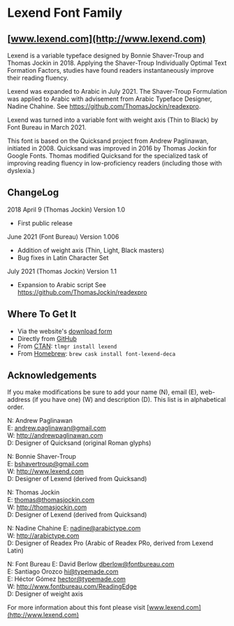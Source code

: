 # Lexend Font Family

## [www.lexend.com](http://www.lexend.com)

Lexend is a variable typeface designed by Bonnie Shaver-Troup and Thomas Jockin in 2018.
Applying the Shaver-Troup Individually Optimal Text Formation Factors, studies have found readers instantaneously improve their reading fluency.

Lexend was expanded to Arabic in July 2021. The Shaver-Troup Formulation was applied to Arabic with advisement from Arabic Typeface Designer, Nadine Chahine.
See <https://github.com/ThomasJockin/readexpro>.

Lexend was turned into a variable font with weight axis (Thin to Black) by Font Bureau in March 2021.

This font is based on the Quicksand project from Andrew Paglinawan, initiated in 2008.
Quicksand was improved in 2016 by Thomas Jockin for Google Fonts. Thomas modified Quicksand for the specialized task of improving reading fluency in low-proficiency readers (including those with dyslexia.)


## ChangeLog

2018 April 9 (Thomas Jockin) Version 1.0

- First public release

June 2021 (Font Bureau) Version 1.006

- Addition of weight axis (Thin, Light, Black masters)
- Bug fixes in Latin Character Set

July 2021 (Thomas Jockin) Version 1.1

- Expansion to Arabic script
See <https://github.com/ThomasJockin/readexpro>



##  Where To Get It

* Via the website's [download form](https://www.lexend.com/#download)
* Directly from [GitHub](https://github.com/googlefonts/lexend/tree/main/fonts)
* From [CTAN](https://www.ctan.org/pkg/lexend): `tlmgr install lexend`
* From [Homebrew](https://brew.sh/): `brew cask install font-lexend-deca`


## Acknowledgements

If you make modifications be sure to add your name (N), email (E), web-address (if you have one) (W) and description (D). This list is in alphabetical order.

N: Andrew Paglinawan  
E: <andrew.paglinawan@gmail.com>   
W: <http://andrewpaglinawan.com>  
D: Designer of Quicksand (original Roman glyphs)

N: Bonnie Shaver-Troup  
E: bshavertroup@gmail.com  
W: http://www.lexend.com  
D: Designer of Lexend (derived from Quicksand)

N: Thomas Jockin  
E: <thomas@thomasjockin.com>   
W: <http://thomasjockin.com>  
D: Designer of Lexend (derived from Quicksand)

N: Nadine Chahine 
E: <nadine@arabictype.com>   
W: <http://arabictype.com>  
D: Designer of Readex Pro (Arabic of Readex PRo, derived from Lexend Latin)

N: Font Bureau
E: David Berlow <dberlow@fontbureau.com><br/>
E: Santiago Orozco <hi@typemade.com><br/>
E: Héctor Gómez <hector@typemade.com><br/>
W: <http://www.fontbureau.com/ReadingEdge><br/>
D: Designer of weight axis

For more information about this font please visit [www.lexend.com](http://www.lexend.com)
